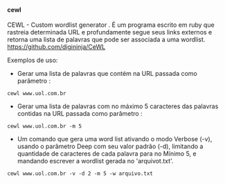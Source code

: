 #### cewl

CEWL - Custom wordlist generator . É um programa escrito em ruby que rastreia determinada URL e profundamente segue seus links externos e retorna uma lista de palavras que pode ser associada a uma wordlist. https://github.com/digininja/CeWL

Exemplos de uso:


- Gerar uma lista de palavras que contém na URL passada como parâmetro :

``
cewl www.uol.com.br
``

- Gerar uma lista de palavras com no máximo 5 caracteres das palavras contidas na URL passada como parâmetro :

``
cewl www.uol.com.br -m 5
``

- Um comando que gera uma word list ativando o modo Verbose (-v), usando o parâmetro Deep com seu valor padrão (-d), limitando a quantidade de caracteres de cada palavra para no Mínimo 5, e mandando escrever a wordlist gerada no 'arquivot.txt'.
 

``
cewl www.uol.com.br -v -d 2 -m 5 -w arquivo.txt
``
